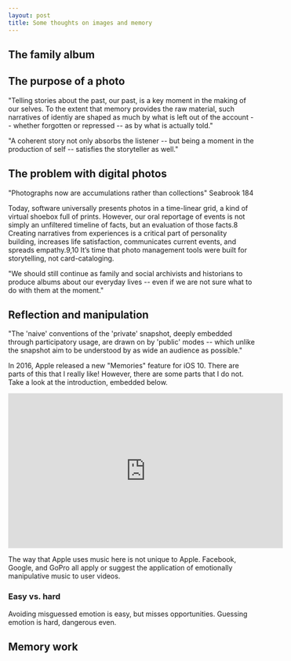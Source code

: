 ```yaml
---
layout: post
title: Some thoughts on images and memory
---
```


## The family album



## The purpose of a photo

"Telling stories about the past, our past, is a key moment in the making of our selves. To the extent that memory provides the raw material, such narratives of identiy are shaped as much by what is left out of the account -- whether forgotten or repressed -- as by what is actually told."

"A coherent story not only absorbs the listener -- but being a moment in the production of self -- satisfies the storyteller as well."

## The problem with digital photos

"Photographs now are accumulations rather than collections" Seabrook 184

Today, software universally presents photos in a time-linear grid, a kind of virtual shoebox full of prints. However, our oral reportage of events is not simply an unfiltered timeline of facts, but an evaluation of those facts.8 Creating narratives from experiences is a critical part of personality building, increases life satisfaction, communicates current events, and spreads empathy.9,10 It’s time that photo management tools were built for storytelling, not card-cataloging.

"We should still continue as family and social archivists and historians to produce albums about our everyday lives -- even if we are not sure what to do with them at the moment."


## Reflection and manipulation

"The 'naive' conventions of the 'private' snapshot, deeply embedded through participatory usage, are drawn on by 'public' modes -- which unlike the snapshot aim to be understood by as wide an audience as possible."

In 2016, Apple released a new "Memories" feature for iOS 10. There are parts of this that I really like! However, there are some parts that I do not. Take a look at the introduction, embedded below.

<iframe width="560" height="315" src="https://www.youtube.com/embed/i5BGgM-E7mM?start=810" frameborder="0" allowfullscreen></iframe>

The way that Apple uses music here is not unique to Apple. Facebook, Google, and GoPro all apply or suggest the application of emotionally manipulative music to user videos.

### Easy vs. hard

Avoiding misguessed emotion is easy, but misses opportunities. Guessing emotion is hard, dangerous even.

## Memory work

